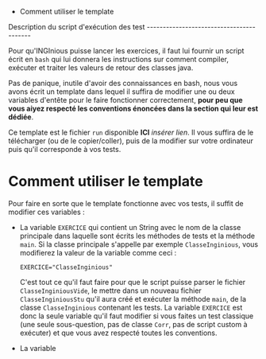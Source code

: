 -   Comment utiliser le template

Description du script d'exécution des test -----------------------------------------

Pour qu'INGInious puisse lancer les exercices, il faut lui fournir un script écrit en `bash` qui lui donnera les instructions sur comment compiler, exécuter et traiter les valeurs de retour des classes java.

Pas de panique, inutile d'avoir des connaissances en bash, nous vous avons écrit un template dans lequel il suffira de modifier une ou deux variables d'entête pour le faire fonctionner correctement, **pour peu que vous aiyez respecté les conventions énoncées dans la section qui leur est dédiée**.

Ce template est le fichier `run` disponible **ICI** *insérer lien*. Il vous suffira de le télécharger (ou de le copier/coller), puis de la modifier sur votre ordinateur puis qu'il corresponde à vos tests.

Comment utiliser le template
============================

Pour faire en sorte que le template fonctionne avec vos tests, il suffit de modifier ces variables :

-   La variable `EXERCICE` qui contient un String avec le nom de la classe principale dans laquelle sont écrits les méthodes de tests et la méthode `main`. Si la classe principale s'appelle par exemple `ClasseInginious`, vous modifierez la valeur de la variable comme ceci :

    ~~~~ {.sourceCode .bash}
    EXERCICE="ClasseInginious"
    ~~~~

    C'est tout ce qu'il faut faire pour que le script puisse parser le fichier `ClasseInginiousVide`, le mettre dans un nouveau fichier `ClasseInginiousStu` qu'il aura créé et exécuter la méthode `main`, de la classe `ClasseInginious` contenant les tests. La variable `EXERCICE` est donc la seule variable qu'il faut modifier si vous faites un test classique (une seule sous-question, pas de classe `Corr`, pas de script custom à exécuter) et que vous avez respecté toutes les conventions.

-   La variable
